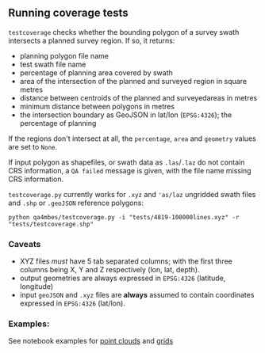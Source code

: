 ## Running coverage tests

`testcoverage` checks whether the bounding polygon of a survey swath intersects a planned survey region. If so, it returns:
- planning polygon file name
- test swath file name
- percentage of planning area covered by swath
- area of the intersection of the planned and surveyed region in square metres
- distance between centroids of the planned and surveyedareas in metres
- minimum distance between polygons in metres
- the intersection boundary as GeoJSON in lat/lon (`EPSG:4326`); the percentage of planning

If the regions don't intersect at all, the `percentage`, `area` and `geometry` values are set to `None`.

If input polygon as shapefiles, or swath data as `.las`/`.laz` do not contain CRS information, a `QA failed` message is given, with the file name missing CRS information.

`testcoverage.py` currently works for `.xyz` and `'as/laz` ungridded swath files and `.shp` or `.geoJSON` reference polygons:

`python qa4mbes/testcoverage.py -i "tests/4819-100000lines.xyz" -r "tests/testcoverage.shp"`

### Caveats

- XYZ files *must* have 5 tab separated columns; with the first three columns being X, Y and Z respectively (lon, lat, depth).
- output geometries are always expressed in `EPSG:4326` (latitude, longitude)
- input `geoJSON` and `.xyz` files are **always** assumed to contain coordinates expressed in `EPSG:4326` (lat/lon).

### Examples:

See notebook examples for [point clouds](../notebooks/pointcloudcoveragetesting.ipynb) and [grids](../notebooks/gridcoveragetesting.ipynb)
